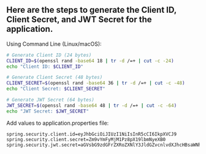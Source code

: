 ## Here are the steps to generate the Client ID, Client Secret, and JWT Secret for the application.

Using Command Line (Linux/macOS):
```bash
# Generate Client ID (24 bytes)
CLIENT_ID=$(openssl rand -base64 18 | tr -d /=+ | cut -c -24)
echo "Client ID: $CLIENT_ID"

# Generate Client Secret (48 bytes)
CLIENT_SECRET=$(openssl rand -base64 36 | tr -d /=+ | cut -c -48)
echo "Client Secret: $CLIENT_SECRET"

# Generate JWT Secret (64 bytes)
JWT_SECRET=$(openssl rand -base64 48 | tr -d /=+ | cut -c -64)
echo "JWT Secret: $JWT_SECRET"
```

Add values to application.properties file:
```properties sample
spring.security.client.id=eyJhbGciOiJIUzI1NiIsInR5cCI6IkpXVCJ9
spring.security.client.secret=Zm9vYmFyMjM1Pz8pX19lbmNyeXB0
spring.security.jwt.secret=aGVsbG9zdGFrZXRoZXNlY3JldGZvcnlvdXJhcHBsaWNhdGlvbg